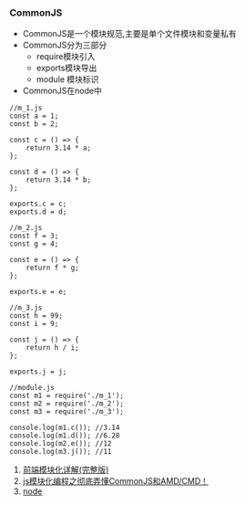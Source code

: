 ### CommonJS
- CommonJS是一个模块规范,主要是单个文件模块和变量私有
- CommonJS分为三部分
  - require模块引入
  - exports模块导出
  - module 模块标识
- CommonJS在node中
````
//m_1.js
const a = 1;
const b = 2;

const c = () => {
    return 3.14 * a;
};

const d = () => {
    return 3.14 * b;
};

exports.c = c;
exports.d = d;

//m_2.js
const f = 3;
const g = 4;

const e = () => {
    return f * g;
};

exports.e = e;

//m_3.js
const h = 99;
const i = 9;

const j = () => {
    return h / i;
};

exports.j = j;

//module.js
const m1 = require('./m_1');
const m2 = require('./m_2');
const m3 = require('./m_3');

console.log(m1.c()); //3.14
console.log(m1.d()); //6.28
console.log(m2.e()); //12
console.log(m3.j()); //11

````

1. [前端模块化详解(完整版)](https://segmentfault.com/a/1190000017466120#articleHeader6)
2. [js模块化编程之彻底弄懂CommonJS和AMD/CMD！](https://www.cnblogs.com/chenguangliang/p/5856701.html)
3. [node](http://nodejs.cn/api/modules.html)

